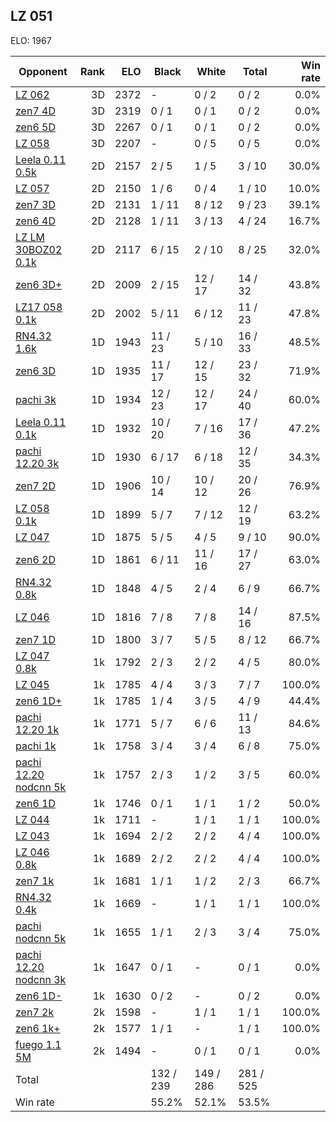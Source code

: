 ## LZ 051 ##

ELO: 1967

Opponent | Rank | ELO | Black | White | Total | Win rate
---------|-----:|----:|-------|-------|-------|-------:
[LZ 062](LZ%20062.md) | 3D | 2372 | - | 0 / 2 | 0 / 2 | 0.0%
[zen7 4D](zen7%204D.md) | 3D | 2319 | 0 / 1 | 0 / 1 | 0 / 2 | 0.0%
[zen6 5D](zen6%205D.md) | 3D | 2267 | 0 / 1 | 0 / 1 | 0 / 2 | 0.0%
[LZ 058](LZ%20058.md) | 3D | 2207 | - | 0 / 5 | 0 / 5 | 0.0%
[Leela 0.11 0.5k](Leela%200.11%200.5k.md) | 2D | 2157 | 2 / 5 | 1 / 5 | 3 / 10 | 30.0%
[LZ 057](LZ%20057.md) | 2D | 2150 | 1 / 6 | 0 / 4 | 1 / 10 | 10.0%
[zen7 3D](zen7%203D.md) | 2D | 2131 | 1 / 11 | 8 / 12 | 9 / 23 | 39.1%
[zen6 4D](zen6%204D.md) | 2D | 2128 | 1 / 11 | 3 / 13 | 4 / 24 | 16.7%
[LZ LM 30BOZ02 0.1k](LZ%20LM%2030BOZ02%200.1k.md) | 2D | 2117 | 6 / 15 | 2 / 10 | 8 / 25 | 32.0%
[zen6 3D+](zen6%203D+.md) | 2D | 2009 | 2 / 15 | 12 / 17 | 14 / 32 | 43.8%
[LZ17 058 0.1k](LZ17%20058%200.1k.md) | 2D | 2002 | 5 / 11 | 6 / 12 | 11 / 23 | 47.8%
[RN4.32 1.6k](RN4.32%201.6k.md) | 1D | 1943 | 11 / 23 | 5 / 10 | 16 / 33 | 48.5%
[zen6 3D](zen6%203D.md) | 1D | 1935 | 11 / 17 | 12 / 15 | 23 / 32 | 71.9%
[pachi 3k](pachi%203k.md) | 1D | 1934 | 12 / 23 | 12 / 17 | 24 / 40 | 60.0%
[Leela 0.11 0.1k](Leela%200.11%200.1k.md) | 1D | 1932 | 10 / 20 | 7 / 16 | 17 / 36 | 47.2%
[pachi 12.20 3k](pachi%2012.20%203k.md) | 1D | 1930 | 6 / 17 | 6 / 18 | 12 / 35 | 34.3%
[zen7 2D](zen7%202D.md) | 1D | 1906 | 10 / 14 | 10 / 12 | 20 / 26 | 76.9%
[LZ 058 0.1k](LZ%20058%200.1k.md) | 1D | 1899 | 5 / 7 | 7 / 12 | 12 / 19 | 63.2%
[LZ 047](LZ%20047.md) | 1D | 1875 | 5 / 5 | 4 / 5 | 9 / 10 | 90.0%
[zen6 2D](zen6%202D.md) | 1D | 1861 | 6 / 11 | 11 / 16 | 17 / 27 | 63.0%
[RN4.32 0.8k](RN4.32%200.8k.md) | 1D | 1848 | 4 / 5 | 2 / 4 | 6 / 9 | 66.7%
[LZ 046](LZ%20046.md) | 1D | 1816 | 7 / 8 | 7 / 8 | 14 / 16 | 87.5%
[zen7 1D](zen7%201D.md) | 1D | 1800 | 3 / 7 | 5 / 5 | 8 / 12 | 66.7%
[LZ 047 0.8k](LZ%20047%200.8k.md) | 1k | 1792 | 2 / 3 | 2 / 2 | 4 / 5 | 80.0%
[LZ 045](LZ%20045.md) | 1k | 1785 | 4 / 4 | 3 / 3 | 7 / 7 | 100.0%
[zen6 1D+](zen6%201D+.md) | 1k | 1785 | 1 / 4 | 3 / 5 | 4 / 9 | 44.4%
[pachi 12.20 1k](pachi%2012.20%201k.md) | 1k | 1771 | 5 / 7 | 6 / 6 | 11 / 13 | 84.6%
[pachi 1k](pachi%201k.md) | 1k | 1758 | 3 / 4 | 3 / 4 | 6 / 8 | 75.0%
[pachi 12.20 nodcnn 5k](pachi%2012.20%20nodcnn%205k.md) | 1k | 1757 | 2 / 3 | 1 / 2 | 3 / 5 | 60.0%
[zen6 1D](zen6%201D.md) | 1k | 1746 | 0 / 1 | 1 / 1 | 1 / 2 | 50.0%
[LZ 044](LZ%20044.md) | 1k | 1711 | - | 1 / 1 | 1 / 1 | 100.0%
[LZ 043](LZ%20043.md) | 1k | 1694 | 2 / 2 | 2 / 2 | 4 / 4 | 100.0%
[LZ 046 0.8k](LZ%20046%200.8k.md) | 1k | 1689 | 2 / 2 | 2 / 2 | 4 / 4 | 100.0%
[zen7 1k](zen7%201k.md) | 1k | 1681 | 1 / 1 | 1 / 2 | 2 / 3 | 66.7%
[RN4.32 0.4k](RN4.32%200.4k.md) | 1k | 1669 | - | 1 / 1 | 1 / 1 | 100.0%
[pachi nodcnn 5k](pachi%20nodcnn%205k.md) | 1k | 1655 | 1 / 1 | 2 / 3 | 3 / 4 | 75.0%
[pachi 12.20 nodcnn 3k](pachi%2012.20%20nodcnn%203k.md) | 1k | 1647 | 0 / 1 | - | 0 / 1 | 0.0%
[zen6 1D-](zen6%201D-.md) | 1k | 1630 | 0 / 2 | - | 0 / 2 | 0.0%
[zen7 2k](zen7%202k.md) | 2k | 1598 | - | 1 / 1 | 1 / 1 | 100.0%
[zen6 1k+](zen6%201k+.md) | 2k | 1577 | 1 / 1 | - | 1 / 1 | 100.0%
[fuego 1.1 5M](fuego%201.1%205M.md) | 2k | 1494 | - | 0 / 1 | 0 / 1 | 0.0%
Total | | | 132 / 239 | 149 / 286 | 281 / 525 | 
Win rate| | | 55.2% | 52.1% | 53.5% | 
